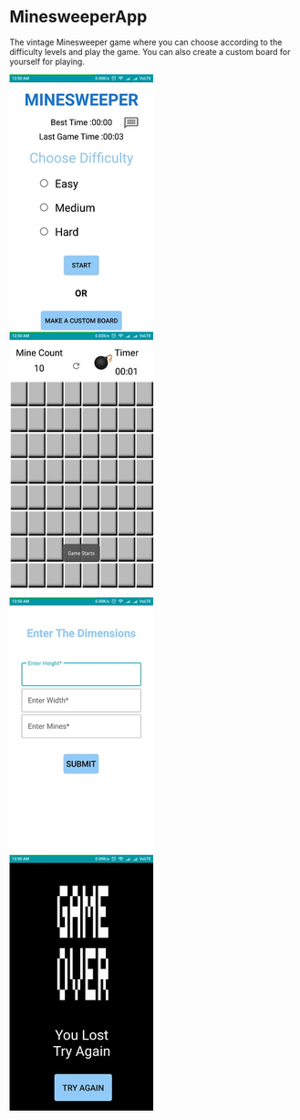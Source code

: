 # MinesweeperApp
The vintage Minesweeper game where you can choose according to the difficulty levels and play the game. You can also create a custom board for yourself for playing.

![](Images/homePage.jpg)
![](Images/boardLayout.jpg)

![](Images/customBoard.jpg)
![](Images/exitPoint.jpg)

